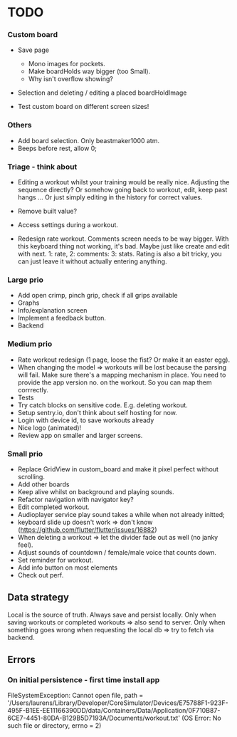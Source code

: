 # TODO
### Custom board
- Save page
  - Mono images for pockets.
  - Make boardHolds way bigger (too Small). 
  - Why isn't overflow showing?
  
- Selection and deleting / editing a placed boardHoldImage
- Test custom board on different screen sizes!

### Others
- Add board selection. Only beastmaker1000 atm.
- Beeps before rest, allow 0;

### Triage - think about

- Editing a workout whilst your training would be really nice.
  Adjusting the sequence directly? Or somehow going back to workout, edit, keep past hangs ...
  Or just simply editing in the history for correct values.
  
- Remove built value?
  
- Access settings during a workout.

- Redesign rate workout. Comments screen needs to be way bigger. With this keyboard thing not working, it's bad.
  Maybe just like create and edit with next. 1: rate, 2: comments: 3: stats.
  Rating is also a bit tricky, you can just leave it without actually entering anything.
  
 

### Large prio
- Add open crimp, pinch grip, check if all grips available
- Graphs
- Info/explanation screen
- Implement a feedback button.
- Backend

### Medium prio

- Rate workout redesign (1 page, loose the fist? Or make it an easter egg).
- When changing the model => workouts will be lost because the parsing will fail. Make sure there's a mapping mechanism in place.
  You need to provide the app version no. on the workout. So you can map them corrrectly.
- Tests
- Try catch blocks on sensitive code. E.g. deleting workout.
- Setup sentry.io, don't think about self hosting for now.
- Login with device id, to save workouts already
- Nice logo (animated)!
- Review app on smaller and larger screens.

### Small prio

- Replace GridView in custom_board and make it pixel perfect without scrolling.
- Add other boards
- Keep alive whilst on background and playing sounds. 
- Refactor navigation with navigator key?
- Edit completed workout.
- Audioplayer service play sound takes a while when not already initted;
- keyboard slide up doesn't work => don't know (https://github.com/flutter/flutter/issues/16882)
- When deleting a workout => let the divider fade out as well (no janky feel).
- Adjust sounds of countdown / female/male voice that counts down.
- Set reminder for workout.
- Add info button on most elements
- Check out perf.
    
## Data strategy
Local is the source of truth.
Always save and persist locally.
Only when saving workouts or completed workouts => also send to server.
Only when something goes wrong when requesting the local db => try to fetch via backend.
  
  
## Errors
### On initial persistence - first time install app
FileSystemException: Cannot open file, path = '/Users/laurens/Library/Developer/CoreSimulator/Devices/E75788F1-923F-495F-B1EE-EE11166390DD/data/Containers/Data/Application/0F710B87-6CE7-4451-80DA-B129B5D7193A/Documents/workout.txt' (OS Error: No such file or directory, errno = 2)